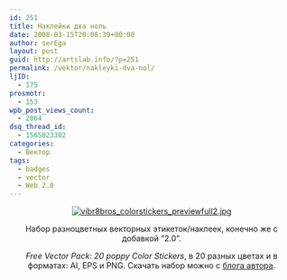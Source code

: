 ```yaml
---
id: 251
title: Наклейки два ноль
date: 2008-03-15T20:08:39+00:00
author: serEga
layout: post
guid: http://artslab.info/?p=251
permalink: /vektor/nakleyki-dva-nol/
ljID:
  - 175
prosmotr:
  - 153
wpb_post_views_count:
  - 2064
dsq_thread_id:
  - 1565023302
categories:
  - Вектор
tags:
  - badges
  - vector
  - Web 2.0
---
```

<p style="text-align: center">
  <a href="http://artslab.info/?p=251"><img src="{{site.img_cdn}}/vibr8bros_colorstickers_previewfull2.jpg" alt="vibr8bros_colorstickers_previewfull2.jpg" border="0" /></a>
</p>

<p align="center">
  Набор разноцветных векторных этикеток/наклеек, конечно же с добавкой &#8220;2.0&#8221;.
</p>

<p align="center">
  <em>Free Vector Pack: 20 poppy Color Stickers</em>, в 20 разных цветах и в форматах: AI, EPS и PNG. Скачать набор можно с <a href="http://vibr8bros.com/freebies/free-vector-pack-20-poppy-color-stickers" title="download vector stickers " target="_blank">блога автора</a>.
</p>